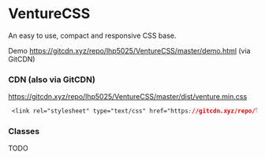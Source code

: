 # VentureCSS
An easy to use, compact and responsive CSS base.

Demo https://gitcdn.xyz/repo/lhp5025/VentureCSS/master/demo.html (via GitCDN)
### CDN (also via GitCDN)
 https://gitcdn.xyz/repo/lhp5025/VentureCSS/master/dist/venture.min.css 
```css
 <link rel="stylesheet" type="text/css" href="https://gitcdn.xyz/repo/lhp5025/VentureCSS/master/dist/venture.min.css">
```
### Classes
TODO
